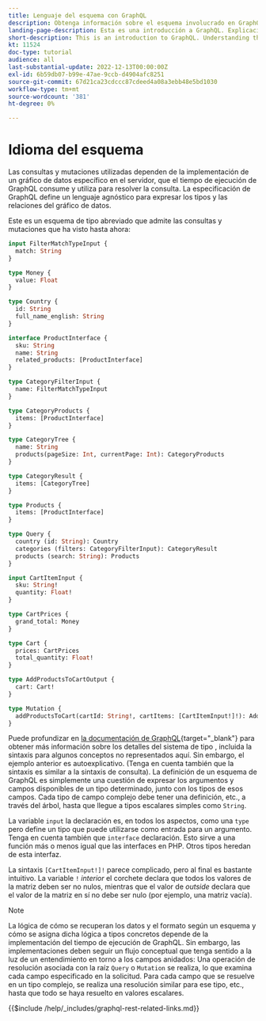 ```yaml
---
title: Lenguaje del esquema con GraphQL
description: Obtenga información sobre el esquema involucrado en GraphQL. Lea una descripción del esquema, junto con algunos patrones interesantes y maneras de leerlo.
landing-page-description: Esta es una introducción a GraphQL. Explicación del esquema y cómo interpretar algunos de los elementos
short-description: This is an introduction to GraphQL. Understanding the schema and how to interpret some of the elements
kt: 11524
doc-type: tutorial
audience: all
last-substantial-update: 2022-12-13T00:00:00Z
exl-id: 6b59db07-b99e-47ae-9ccb-d4904afc8251
source-git-commit: 67d21ca23cdccc87cdeed4a08a3ebb48e5bd1030
workflow-type: tm+mt
source-wordcount: '381'
ht-degree: 0%

---
```


# Idioma del esquema

Las consultas y mutaciones utilizadas dependen de la implementación de un gráfico de datos específico en el servidor, que el tiempo de ejecución de GraphQL consume y utiliza para resolver la consulta. La especificación de GraphQL define un lenguaje agnóstico para expresar los tipos y las relaciones del gráfico de datos.

Este es un esquema de tipo abreviado que admite las consultas y mutaciones que ha visto hasta ahora:

```graphql
input FilterMatchTypeInput {
  match: String
}

type Money {
  value: Float
}

type Country {
  id: String
  full_name_english: String
}

interface ProductInterface {
  sku: String
  name: String
  related_products: [ProductInterface]
}

type CategoryFilterInput {
  name: FilterMatchTypeInput
}

type CategoryProducts {
  items: [ProductInterface]
}

type CategoryTree {
  name: String
  products(pageSize: Int, currentPage: Int): CategoryProducts
}

type CategoryResult {
  items: [CategoryTree]
}

type Products {
  items: [ProductInterface]
}

type Query {
  country (id: String): Country
  categories (filters: CategoryFilterInput): CategoryResult
  products (search: String): Products
}

input CartItemInput {
  sku: String!
  quantity: Float!
}

type CartPrices {
  grand_total: Money
}

type Cart {
  prices: CartPrices
  total_quantity: Float!
}

type AddProductsToCartOutput {
  cart: Cart!
}

type Mutation {
  addProductsToCart(cartId: String!, cartItems: [CartItemInput!]!): AddProductsToCartOutput
}
```

Puede profundizar en [la documentación de GraphQL](https://graphql.org/learn/schema/){target="_blank"} para obtener más información sobre los detalles del sistema de tipo , incluida la sintaxis para algunos conceptos no representados aquí. Sin embargo, el ejemplo anterior es autoexplicativo. (Tenga en cuenta también que la sintaxis es similar a la sintaxis de consulta). La definición de un esquema de GraphQL es simplemente una cuestión de expresar los argumentos y campos disponibles de un tipo determinado, junto con los tipos de esos campos. Cada tipo de campo complejo debe tener una definición, etc., a través del árbol, hasta que llegue a tipos escalares simples como `String`.

La variable `input` la declaración es, en todos los aspectos, como una `type` pero define un tipo que puede utilizarse como entrada para un argumento. Tenga en cuenta también que `interface` declaración. Esto sirve a una función más o menos igual que las interfaces en PHP. Otros tipos heredan de esta interfaz.

La sintaxis `[CartItemInput!]!` parece complicado, pero al final es bastante intuitivo. La variable `!` _interior_ el corchete declara que todos los valores de la matriz deben ser no nulos, mientras que el valor de _outside_ declara que el valor de la matriz en sí no debe ser nulo (por ejemplo, una matriz vacía).

>[!NOTE]
>
>La lógica de cómo se recuperan los datos y el formato según un esquema y cómo se asigna dicha lógica a tipos concretos depende de la implementación del tiempo de ejecución de GraphQL. Sin embargo, las implementaciones deben seguir un flujo conceptual que tenga sentido a la luz de un entendimiento en torno a los campos anidados: Una operación de resolución asociada con la raíz `Query` o `Mutation` se realiza, lo que examina cada campo especificado en la solicitud. Para cada campo que se resuelve en un tipo complejo, se realiza una resolución similar para ese tipo, etc., hasta que todo se haya resuelto en valores escalares.

{{$include /help/_includes/graphql-rest-related-links.md}}
